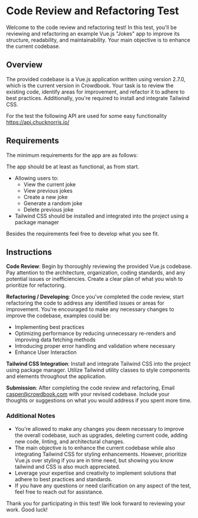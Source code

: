 # Code Review and Refactoring Test

Welcome to the code review and refactoring test! In this test, you'll be reviewing and refactoring an example Vue.js "Jokes" app to improve its structure, readability, and maintainability. Your main objective is to enhance the current codebase.

## Overview

The provided codebase is a Vue.js application written using version 2.7.0, which is the current version in Crowdbook. Your task is to review the existing code, identify areas for improvement, and refactor it to adhere to best practices. Additionally, you're required to install and integrate Tailwind CSS.

For the test the following API are used for some easy functionality
https://api.chucknorris.io/

## Requirements

The minimum requirements for the app are as follows:

The app should be at least as functional, as from start.

- Allowing users to:
  - View the current joke
  - View previous jokes
  - Create a new joke
  - Generate a random joke
  - Delete previous joke
- Tailwind CSS should be installed and integrated into the project using a package manager

Besides the requirements feel free to develop what you see fit.

## Instructions

**Code Review**: Begin by thoroughly reviewing the provided Vue.js codebase. Pay attention to the architecture, organization, coding standards, and any potential issues or inefficiencies. Create a clear plan of what you wish to prioritize for refactoring.

**Refactoring / Developing**: Once you've completed the code review, start refactoring the code to address any identified issues or areas for improvement. You're encouraged to make any necessary changes to improve the codebase, examples could be:

- Implementing best practices
- Optimizing performance by reducing unnecessary re-renders and improving data fetching methods
- Introducing proper error handling and validation where necessary
- Enhance User Interaction

**Tailwind CSS Integration**: Install and integrate Tailwind CSS into the project using package manager. Utilize Tailwind utility classes to style components and elements throughout the application.

**Submission**: After completing the code review and refactoring, Email casper@crowdbook.com with your revised codebase. Include your thoughts or suggestions on what you would address if you spent more time.

### Additional Notes

- You're allowed to make any changes you deem necessary to improve the overall codebase, such as upgrades, deleting current code, adding new code, linting, and architectural changes.
- The main objective is to enhance the current codebase while also integrating Tailwind CSS for styling enhancements. However, prioritize Vue.js over styling if you are in time need, but showing you know tailwind and CSS is also much appreciated.
- Leverage your expertise and creativity to implement solutions that adhere to best practices and standards.
- If you have any questions or need clarification on any aspect of the test, feel free to reach out for assistance.

Thank you for participating in this test! We look forward to reviewing your work. Good luck!
